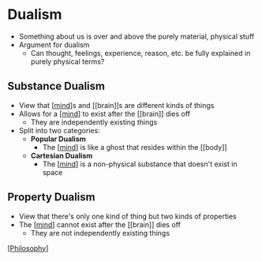 # Dualism

- Something about us is over and above the purely material, physical stuff
- Argument for dualism
  - Can thought, feelings, experience, reason, etc. be fully explained in purely physical terms?

## Substance Dualism

- View that [[mind]]s and [[brain]]s are different kinds of things
- Allows for a [[mind]] to exist after the [[brain]] dies off
  - They are independently existing things
- Split into two categories:
  - **Popular Dualism**
    - The [[mind]] is like a ghost that resides within the [[body]]
  - **Cartesian Dualism**
    - The [[mind]] is a non-physical substance that doesn't exist in space

## Property Dualism

- View that there's only one kind of thing but two kinds of properties
- The [[mind]] cannot exist after the [[brain]] dies off
  - They are not independently existing things

[[Philosophy]]

[//begin]: # "Autogenerated link references for markdown compatibility"
[mind]: mind "Mind"
[philosophy]: philosophy "Philosophy"
[//end]: # "Autogenerated link references"